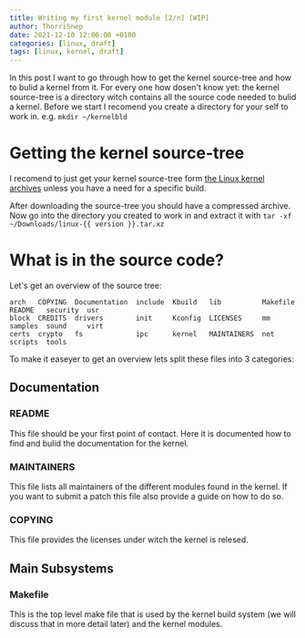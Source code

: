 ```yaml
---
title: Writing my first kernel module [2/n] [WIP]
author: ThorriSnep
date: 2021-12-10 12:00:00 +0100
categories: [linux, draft]
tags: [linux, kernel, draft]
---
```


In this post I want to go through how to get the kernel source-tree and how to bulid a kernel from it.
For every one how dosen't know yet: the kernel source-tree is a directory witch contains all the source code needed to bulid a kernel.
Before we start I recomend you create a directory for your self to work in. e.g. `mkdir ~/kernelbld`

# Getting the kernel source-tree

I recomend to just get your kernel source-tree form [the Linux kernel archives](https://www.kernel.org/) unless you have a need for a specific build.

After downloading the source-tree you should have a compressed archive. Now go into the directory you created to work in and extract it with `tar -xf ~/Downloads/linux-{{ version }}.tar.xz`

# What is in the source code?

Let's get an overview of the source tree:
```
arch   COPYING  Documentation  include  Kbuild   lib          Makefile  README   security  usr
block  CREDITS  drivers        init     Kconfig  LICENSES     mm        samples  sound     virt
certs  crypto   fs             ipc      kernel   MAINTAINERS  net       scripts  tools
```
To make it easeyer to get an overview lets split these files into 3 categories:

## Documentation

### README
This file should be your first point of contact. Here it is documented how to find and bulid the documentation for the kernel.

### MAINTAINERS
This file lists all maintainers of the different modules found in the kernel. If you want to submit a patch this file also provide a guide on how to do so.

### COPYING
This file provides the licenses under witch the kernel is relesed.

## Main Subsystems

### Makefile
This is the top level make file that is used by the kernel build system (we will discuss that in more detail later) and the kernel modules.

